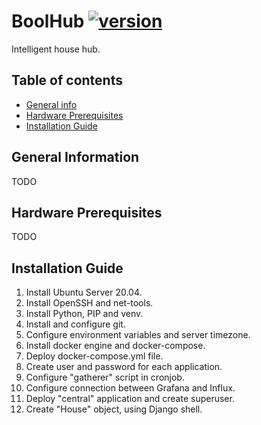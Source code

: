 # BoolHub [![version](https://img.shields.io/badge/version-0.1.1-blue.svg)](https://semver.org)
Intelligent house hub.


## Table of contents
* [General info](#general-information)
* [Hardware Prerequisites](#hardware-prerequisites)
* [Installation Guide](#installation-guide)


## General Information
TODO


## Hardware Prerequisites
TODO


## Installation Guide
1. Install Ubuntu Server 20.04.
2. Install OpenSSH and net-tools.
3. Install Python, PIP and venv.
4. Install and configure git.
5. Configure environment variables and server timezone.
6. Install docker engine and docker-compose.
7. Deploy docker-compose.yml file.
8. Create user and password for each application.
9. Configure "gatherer" script in cronjob.
10. Configure connection between Grafana and Influx.
11. Deploy "central" application and create superuser.
12. Create "House" object, using Django shell.